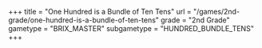 +++
title = "One Hundred is a Bundle of Ten Tens"
url = "/games/2nd-grade/one-hundred-is-a-bundle-of-ten-tens"
grade = "2nd Grade"
gametype = "BRIX_MASTER"
subgametype = "HUNDRED_BUNDLE_TENS"
+++